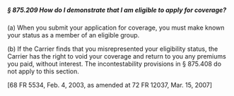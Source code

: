 ##### § 875.209 How do I demonstrate that I am eligible to apply for coverage? #####

(a) When you submit your application for coverage, you must make known your status as a member of an eligible group.

(b) If the Carrier finds that you misrepresented your eligibility status, the Carrier has the right to void your coverage and return to you any premiums you paid, without interest. The incontestability provisions in § 875.408 do not apply to this section.

[68 FR 5534, Feb. 4, 2003, as amended at 72 FR 12037, Mar. 15, 2007]